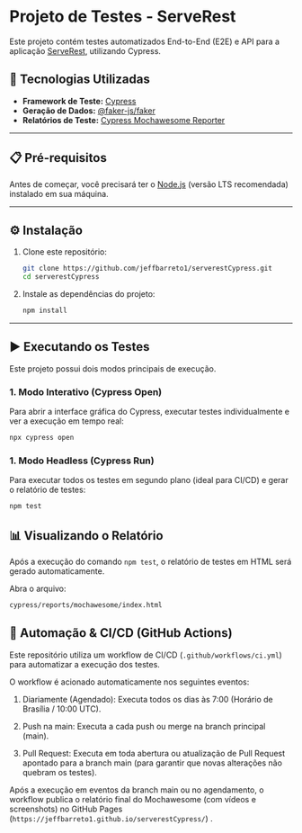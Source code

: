 # Projeto de Testes - ServeRest

Este projeto contém testes automatizados End-to-End (E2E) e API para a aplicação [ServeRest](https://front.serverest.dev/), utilizando Cypress.

## 🚀 Tecnologias Utilizadas

* **Framework de Teste:** [Cypress](https://www.cypress.io/)
* **Geração de Dados:** [@faker-js/faker](https://fakerjs.dev/)
* **Relatórios de Teste:** [Cypress Mochawesome Reporter](https://github.com/LironEr/cypress-mochawesome-reporter)

---

## 📋 Pré-requisitos

Antes de começar, você precisará ter o [Node.js](https://nodejs.org/en/) (versão LTS recomendada) instalado em sua máquina.

---

## ⚙️ Instalação

1.  Clone este repositório:
    ```bash
    git clone https://github.com/jeffbarreto1/serverestCypress.git
    cd serverestCypress
    ```

2.  Instale as dependências do projeto:
    ```bash
    npm install
    ```

---

## ▶️ Executando os Testes

Este projeto possui dois modos principais de execução.

### 1. Modo Interativo (Cypress Open)

Para abrir a interface gráfica do Cypress, executar testes individualmente e ver a execução em tempo real:

```bash
npx cypress open
```

### 1. Modo Headless (Cypress Run)

Para executar todos os testes em segundo plano (ideal para CI/CD) e gerar o relatório de testes:

```bash
npm test
```

## 📊 Visualizando o Relatório

Após a execução do comando ```npm test```, o relatório de testes em HTML será gerado automaticamente.

Abra o arquivo:

```bash
cypress/reports/mochawesome/index.html
```

## 🤖 Automação & CI/CD (GitHub Actions)

Este repositório utiliza um workflow de CI/CD (```.github/workflows/ci.yml```) para automatizar a execução dos testes.

O workflow é acionado automaticamente nos seguintes eventos:

1. Diariamente (Agendado): Executa todos os dias às 7:00 (Horário de Brasília / 10:00 UTC).

2. Push na main: Executa a cada push ou merge na branch principal (main).

3. Pull Request: Executa em toda abertura ou atualização de Pull Request apontado para a branch main (para garantir que novas alterações não quebram os testes).

Após a execução em eventos da branch main ou no agendamento, o workflow publica o relatório final do Mochawesome (com vídeos e screenshots) no GitHub Pages (```https://jeffbarreto1.github.io/serverestCypress/```) .
